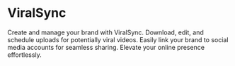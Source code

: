 # ViralSync
Create and manage your brand with ViralSync. Download, edit, and schedule uploads for potentially viral videos. Easily link your brand to social media accounts for seamless sharing. Elevate your online presence effortlessly.
